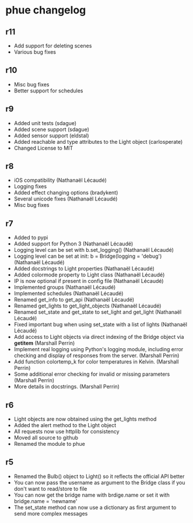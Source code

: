# phue changelog

## r11
- Add support for deleting scenes
- Various bug fixes

## r10
- Misc bug fixes
- Better support for schedules

## r9
- Added unit tests (sdague)
- Added scene support (sdague)
- Added sensor support (eldstal)
- Added reachable and type attributes to the Light object (carlosperate)
- Changed License to MIT

## r8
- iOS compatibility (Nathanaël Lécaudé)
- Logging fixes
- Added effect changing options (bradykent)
- Several unicode fixes (Nathanaël Lécaudé)
- Misc bug fixes

## r7
- Added to pypi
- Added support for Python 3 (Nathanaël Lécaudé)
- Logging level can be set with b.set_logging() (Nathanaël Lécaudé)
- Logging level can be set at init: b = Bridge(logging = 'debug') (Nathanaël Lécaudé)
- Added docstrings to Light properties (Nathanaël Lécaudé)
- Added colormode property to Light class (Nathanaël Lécaudé)
- IP is now optional if present in config file (Nathanaël Lécaudé)
- Implemented groups (Nathanaël Lécaudé)
- Implemented schedules (Nathanaël Lécaudé)
- Renamed get_info to get_api (Nathanaël Lécaudé)
- Renamed get_lights to get_light_objects (Nathanaël Lécaudé)
- Renamed set_state and get_state to set_light and get_light (Nathanaël Lécaudé)
- Fixed important bug when using set_state with a list of lights (Nathanaël Lécaudé)
- Add access to Light objects via direct indexing of the Bridge object via __getitem__ (Marshall Perrin)
- Implement real logging using Python's logging module, including error checking and display of responses from the server. (Marshall Perrin)
- Add function colortemp_k for color temperatures in Kelvin. (Marshall Perrin)
- Some additional error checking for invalid or missing parameters (Marshall Perrin)
- More details in docstrings. (Marshall Perrin)


## r6
- Light objects are now obtained using the get_lights method
- Added the alert method to the Light object
- All requests now use httplib for consistency
- Moved all source to github
- Renamed the module to phue

## r5
 - Renamed the Bulb() object to Light() so it reflects the official API better
 - You can now pass the username as argument to the Bridge class if you don't want to read/store to file
 - You can now get the bridge name with brdige.name or set it with bridge.name = 'newname'
 - The set_state method can now use a dictionary as first argument to send more complex messages
